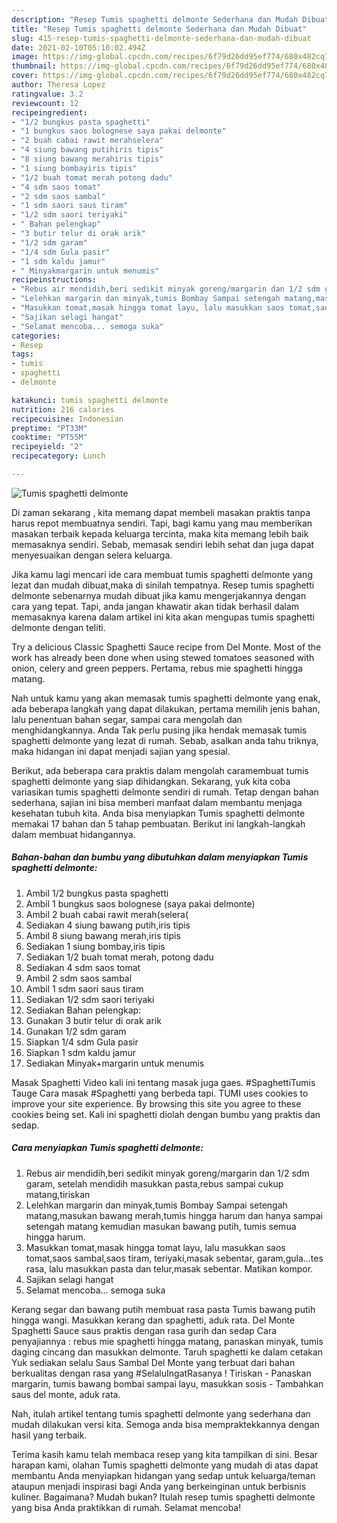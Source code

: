```yaml
---
description: "Resep Tumis spaghetti delmonte Sederhana dan Mudah Dibuat"
title: "Resep Tumis spaghetti delmonte Sederhana dan Mudah Dibuat"
slug: 415-resep-tumis-spaghetti-delmonte-sederhana-dan-mudah-dibuat
date: 2021-02-10T05:10:02.494Z
image: https://img-global.cpcdn.com/recipes/6f79d26dd95ef774/680x482cq70/tumis-spaghetti-delmonte-foto-resep-utama.jpg
thumbnail: https://img-global.cpcdn.com/recipes/6f79d26dd95ef774/680x482cq70/tumis-spaghetti-delmonte-foto-resep-utama.jpg
cover: https://img-global.cpcdn.com/recipes/6f79d26dd95ef774/680x482cq70/tumis-spaghetti-delmonte-foto-resep-utama.jpg
author: Theresa Lopez
ratingvalue: 3.2
reviewcount: 12
recipeingredient:
- "1/2 bungkus pasta spaghetti"
- "1 bungkus saos bolognese saya pakai delmonte"
- "2 buah cabai rawit merahselera"
- "4 siung bawang putihiris tipis"
- "8 siung bawang merahiris tipis"
- "1 siung bombayiris tipis"
- "1/2 buah tomat merah potong dadu"
- "4 sdm saos tomat"
- "2 sdm saos sambal"
- "1 sdm saori saus tiram"
- "1/2 sdm saori teriyaki"
- " Bahan pelengkap"
- "3 butir telur di orak arik"
- "1/2 sdm garam"
- "1/4 sdm Gula pasir"
- "1 sdm kaldu jamur"
- " Minyakmargarin untuk menumis"
recipeinstructions:
- "Rebus air mendidih,beri sedikit minyak goreng/margarin dan 1/2 sdm garam, setelah mendidih masukkan pasta,rebus sampai cukup matang,tiriskan"
- "Lelehkan margarin dan minyak,tumis Bombay Sampai setengah matang,masukan bawang merah,tumis hingga harum dan hanya sampai setengah matang kemudian masukan bawang putih, tumis semua hingga harum."
- "Masukkan tomat,masak hingga tomat layu, lalu masukkan saos tomat,saos sambal,saos tiram, teriyaki,masak sebentar, garam,gula...tes rasa, lalu masukkan pasta dan telur,masak sebentar. Matikan kompor."
- "Sajikan selagi hangat"
- "Selamat mencoba... semoga suka"
categories:
- Resep
tags:
- tumis
- spaghetti
- delmonte

katakunci: tumis spaghetti delmonte 
nutrition: 216 calories
recipecuisine: Indonesian
preptime: "PT33M"
cooktime: "PT55M"
recipeyield: "2"
recipecategory: Lunch

---
```



![Tumis spaghetti delmonte](https://img-global.cpcdn.com/recipes/6f79d26dd95ef774/680x482cq70/tumis-spaghetti-delmonte-foto-resep-utama.jpg)

Di zaman  sekarang , kita memang dapat membeli masakan praktis tanpa harus repot membuatnya sendiri. Tapi, bagi kamu yang mau memberikan masakan terbaik kepada keluarga tercinta, maka kita memang lebih baik memasaknya sendiri. Sebab, memasak sendiri lebih sehat dan juga dapat menyesuaikan dengan selera keluarga.

Jika kamu lagi mencari ide cara membuat tumis spaghetti delmonte yang lezat dan mudah dibuat,maka di sinilah tempatnya. Resep tumis spaghetti delmonte  sebenarnya mudah dibuat jika kamu mengerjakannya dengan cara yang tepat. Tapi, anda jangan khawatir akan tidak berhasil dalam memasaknya 
karena dalam artikel ini kita akan mengupas tumis spaghetti delmonte dengan teliti.  

Try a delicious Classic Spaghetti Sauce recipe from Del Monte. Most of the work has already been done when using stewed tomatoes seasoned with onion, celery and green peppers. Pertama, rebus mie spaghetti hingga matang.

Nah untuk kamu yang akan memasak tumis spaghetti delmonte yang enak, ada beberapa langkah yang dapat dilakukan, pertama memilih jenis bahan, lalu penentuan bahan segar, sampai cara mengolah dan menghidangkannya. Anda Tak perlu pusing jika hendak memasak tumis spaghetti delmonte yang lezat di rumah. Sebab, asalkan anda  tahu triknya, maka hidangan ini dapat menjadi sajian yang spesial.

Berikut, ada beberapa cara praktis  dalam mengolah caramembuat tumis spaghetti delmonte yang siap dihidangkan. Sekarang, yuk kita coba variasikan tumis spaghetti delmonte sendiri di rumah. Tetap dengan bahan sederhana, sajian ini bisa memberi manfaat dalam membantu menjaga kesehatan tubuh kita. Anda bisa menyiapkan Tumis spaghetti delmonte memakai 17 bahan dan 5 tahap pembuatan. Berikut ini langkah-langkah dalam membuat hidangannya.

<!--inarticleads1-->

##### Bahan-bahan dan bumbu yang dibutuhkan dalam menyiapkan Tumis spaghetti delmonte:

1. Ambil 1/2 bungkus pasta spaghetti
1. Ambil 1 bungkus saos bolognese (saya pakai delmonte)
1. Ambil 2 buah cabai rawit merah(selera(
1. Sediakan 4 siung bawang putih,iris tipis
1. Ambil 8 siung bawang merah,iris tipis
1. Sediakan 1 siung bombay,iris tipis
1. Sediakan 1/2 buah tomat merah, potong dadu
1. Sediakan 4 sdm saos tomat
1. Ambil 2 sdm saos sambal
1. Ambil 1 sdm saori saus tiram
1. Sediakan 1/2 sdm saori teriyaki
1. Sediakan  Bahan pelengkap:
1. Gunakan 3 butir telur di orak arik
1. Gunakan 1/2 sdm garam
1. Siapkan 1/4 sdm Gula pasir
1. Siapkan 1 sdm kaldu jamur
1. Sediakan  Minyak+margarin untuk menumis


Masak Spaghetti Video kali ini tentang masak juga gaes. #SpaghettiTumis Tauge Cara masak #Spaghetti yang berbeda tapi. TUMI uses cookies to improve your site experience. By browsing this site you agree to these cookies being set. Kali ini spaghetti diolah dengan bumbu yang praktis dan sedap. 

<!--inarticleads2-->

##### Cara menyiapkan Tumis spaghetti delmonte:

1. Rebus air mendidih,beri sedikit minyak goreng/margarin dan 1/2 sdm garam, setelah mendidih masukkan pasta,rebus sampai cukup matang,tiriskan
1. Lelehkan margarin dan minyak,tumis Bombay Sampai setengah matang,masukan bawang merah,tumis hingga harum dan hanya sampai setengah matang kemudian masukan bawang putih, tumis semua hingga harum.
1. Masukkan tomat,masak hingga tomat layu, lalu masukkan saos tomat,saos sambal,saos tiram, teriyaki,masak sebentar, garam,gula...tes rasa, lalu masukkan pasta dan telur,masak sebentar. Matikan kompor.
1. Sajikan selagi hangat
1. Selamat mencoba... semoga suka


Kerang segar dan bawang putih membuat rasa pasta Tumis bawang putih hingga wangi. Masukkan kerang dan spaghetti, aduk rata. Del Monte Spaghetti Sauce saus praktis dengan rasa gurih dan sedap Cara penyajiannya : rebus mie spaghetti hingga matang, panaskan minyak, tumis daging cincang dan masukkan delmonte. Taruh spaghetti ke dalam cetakan Yuk sediakan selalu Saus Sambal Del Monte yang terbuat dari bahan berkualitas dengan rasa yang #SelaluIngatRasanya ! Tiriskan - Panaskan margarin, tumis bawang bombai sampai layu, masukkan sosis - Tambahkan saus del monte, aduk rata. 

Nah, itulah artikel tentang  tumis spaghetti delmonte  yang sederhana dan mudah dilakukan versi kita. Semoga anda bisa mempraktekkannya dengan hasil yang terbaik. 

Terima kasih kamu telah membaca resep yang kita tampilkan di sini. Besar harapan kami, olahan  Tumis spaghetti delmonte yang mudah di atas dapat membantu Anda menyiapkan hidangan yang sedap untuk keluarga/teman ataupun menjadi inspirasi bagi Anda yang berkeinginan untuk berbisnis kuliner. Bagaimana? Mudah bukan? Itulah resep tumis spaghetti delmonte yang bisa Anda praktikkan di rumah. Selamat mencoba!

